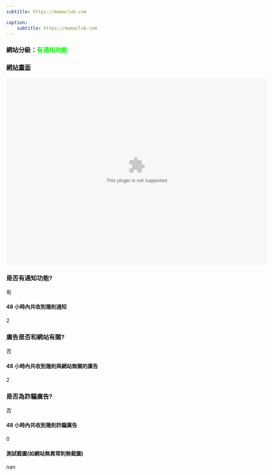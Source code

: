 ```yaml
---
subtitle: https://mamaclub.com

caption:
	subtitle: https://mamaclub.com
---
```


<h3>網站分級：<font color="#00FF00">有通知功能</font></h3>

### [網站畫面](https://mamaclub.com)
<embed src="https://web.archive.org/web/https://mamaclub.com" style="width:700px; height: 500px;">

### 是否有通知功能?
有

#### 48 小時內共收到幾則通知
2

### 廣告是否和網站有關?
否

#### 48 小時內共收到幾則與網站無關的廣告
2

### 是否為詐騙廣告?
否

#### 48 小時內共收到幾則詐騙廣告
0

#### 測試截圖(如網站無異常則無截圖)
nan

